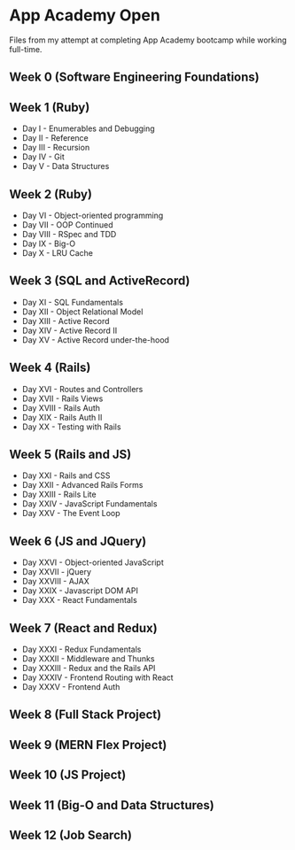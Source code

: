 # App Academy Open
Files from my attempt at completing App Academy bootcamp while working full-time.

## Week 0 (Software Engineering Foundations)

## Week 1 (Ruby)
- Day I - Enumerables and Debugging
- Day II - Reference
- Day III - Recursion
- Day IV - Git
- Day V - Data Structures

## Week 2 (Ruby)
- Day VI - Object-oriented programming
- Day VII - OOP Continued
- Day VIII - RSpec and TDD
- Day IX - Big-O
- Day X - LRU Cache

## Week 3 (SQL and ActiveRecord)
- Day XI - SQL Fundamentals
- Day XII - Object Relational Model
- Day XIII - Active Record
- Day XIV - Active Record II
- Day XV - Active Record under-the-hood

## Week 4 (Rails)
- Day XVI - Routes and Controllers
- Day XVII - Rails Views
- Day XVIII - Rails Auth
- Day XIX - Rails Auth II
- Day XX - Testing with Rails

## Week 5 (Rails and JS)
- Day XXI - Rails and CSS
- Day XXII - Advanced Rails Forms
- Day XXIII - Rails Lite
- Day XXIV - JavaScript Fundamentals
- Day XXV - The Event Loop

## Week 6 (JS and JQuery)
- Day XXVI - Object-oriented JavaScript
- Day XXVII - jQuery
- Day XXVIII - AJAX
- Day XXIX - Javascript DOM API
- Day XXX - React Fundamentals

## Week 7 (React and Redux)
- Day XXXI - Redux Fundamentals
- Day XXXII - Middleware and Thunks
- Day XXXIII - Redux and the Rails API
- Day XXXIV - Frontend Routing with React
- Day XXXV - Frontend Auth

## Week 8 (Full Stack Project)

## Week 9 (MERN Flex Project)

## Week 10 (JS Project)

## Week 11 (Big-O and Data Structures)

## Week 12 (Job Search)